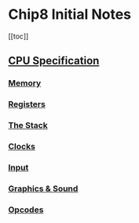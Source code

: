# Chip8 Initial Notes

[[toc]]

## [CPU Specification](specification)

### [Memory](specification/memory.md)

### [Registers](specification/registers.md)

### [The Stack](specification/stack.md)

### [Clocks](specification/clock.md)

### [Input](specification/input.md)

### [Graphics & Sound](specification/graphics_and_sound.md)

### [Opcodes](specification/opcodes.md)


